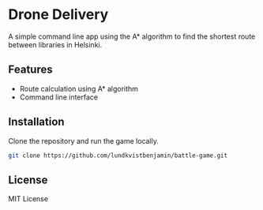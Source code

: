 # Drone Delivery
A simple command line app using the A* algorithm to find the shortest route between libraries in Helsinki.

## Features
- Route calculation using A* algorithm
- Command line interface

## Installation
Clone the repository and run the game locally.

```bash
git clone https://github.com/lundkvistbenjamin/battle-game.git
```

## **License**  
MIT License  
